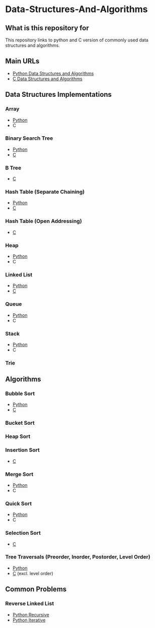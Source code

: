 # Data-Structures-And-Algorithms

## What is this repository for

This repository links to python and C version of commonly used data structures and algorithms.

## Main URLs

- [Python Data Structures and Algorithms](https://github.com/ktakeyama12/Python-Data-Structures-and-Algorithms)
- [C Data Structures and Algorithms](https://github.com/myshmeh/dsa-in-c)

## Data Structures Implementations

### Array

- [Python](https://github.com/ktakeyama12/Python-Data-Structures-and-Algorithms/blob/master/Implementations/Array.py)
- C

### Binary Search Tree

- [Python](https://github.com/ktakeyama12/Python-Data-Structures-and-Algorithms/blob/master/Implementations/BinarySearchTree.py)
- [C](https://github.com/myshmeh/dsa-in-c/blob/master/data-structures/tree/binary-search.c)

### B Tree

- [C](https://github.com/myshmeh/dsa-in-c/blob/master/data-structures/tree/b-tree.c)

### Hash Table (Separate Chaining)

- [Python](https://github.com/ktakeyama12/Python-Data-Structures-and-Algorithms/blob/master/Implementations/HashTable_Separate_Chaining.py)
- [C](https://github.com/myshmeh/dsa-in-c/blob/master/data-structures/hashing/hash-chaining.c)

### Hash Table (Open Addressing)

- [C](https://github.com/myshmeh/dsa-in-c/blob/master/data-structures/hashing/hash-open-address.c)

### Heap

- [Python](https://github.com/ktakeyama12/Python-Data-Structures-and-Algorithms/blob/master/Implementations/Heap.py)
- C

### Linked List

- [Python](https://github.com/ktakeyama12/Python-Data-Structures-and-Algorithms/blob/master/Implementations/LinkedList.py)
- [C](https://github.com/myshmeh/dsa-in-c/blob/master/data-structures/linkedlist/linkedlist.c)

### Queue

- [Python](https://github.com/ktakeyama12/Python-Data-Structures-and-Algorithms/blob/master/Implementations/Queue.py)
- C

### Stack

- [Python](https://github.com/ktakeyama12/Python-Data-Structures-and-Algorithms/blob/master/Implementations/Stack.py)
- C

### Trie

## Algorithms

### Bubble Sort

- [Python](https://github.com/ktakeyama12/Python-Data-Structures-and-Algorithms/blob/master/Algorithms/BubbleSort.py)
- [C](https://github.com/myshmeh/dsa-in-c/blob/master/algorithms/bubble-sort.h)

### Bucket Sort

### Heap Sort

### Insertion Sort

- [C](https://github.com/myshmeh/dsa-in-c/blob/master/algorithms/insertion_sort.h)

### Merge Sort

- [Python](https://github.com/ktakeyama12/Python-Data-Structures-and-Algorithms/blob/master/Algorithms/MergeSort.py)
- C

### Quick Sort

- [Python](https://github.com/ktakeyama12/Python-Data-Structures-and-Algorithms/blob/master/Algorithms/QuickSort.py)
- C

### Selection Sort

- [C](https://github.com/myshmeh/dsa-in-c/blob/master/algorithms/selection_sort.h)

### Tree Traversals (Preorder, Inorder, Postorder, Level Order)

- [Python](https://github.com/ktakeyama12/Python-Data-Structures-and-Algorithms/blob/master/Algorithms/QuickSort.py)
- [C](https://github.com/myshmeh/dsa-in-c/blob/master/data-structures/tree/binary-tree.c) (excl. level order)

## Common Problems

### Reverse Linked List

- [Python Recursive](https://github.com/ktakeyama12/Python-Data-Structures-and-Algorithms/blob/master/CommonProblems/Reverse_Linked_List_Recursive.py)
- [Python Iterative](https://github.com/ktakeyama12/Python-Data-Structures-and-Algorithms/blob/master/CommonProblems/Reverse_Linked_List_Iterative.py)

